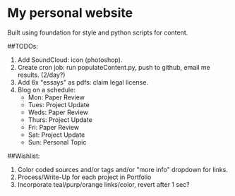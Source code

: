 # My personal website

Built using foundation for style and python scripts for content. 

##TODOs: 

1. Add SoundCloud: icon (photoshop).
2. Create cron job: run populateContent.py, push to github, email me results. (2/day?)
3. Add 6x "essays" as pdfs: claim legal license.
4. Blog on a schedule: 
	* Mon: Paper Review
	* Tues: Project Update
	* Weds: Paper Review
	* Thurs: Project Update
	* Fri: Paper Review
	* Sat: Project Update
	* Sun: Personal Topic

##Wishlist:

1. Color coded sources and/or tags and/or "more info" dropdown for links.
2. Process/Write-Up for each project in Portfolio
4. Incorporate teal/purp/orange links/color, revert after 1 sec?

